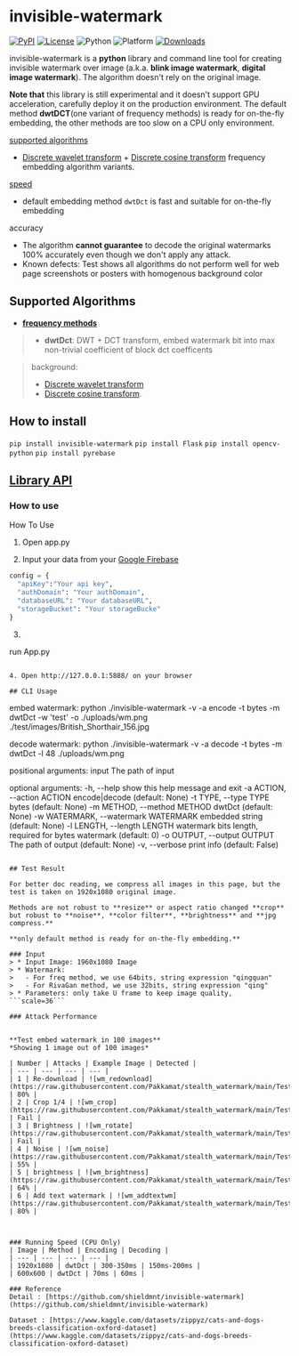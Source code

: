 # invisible-watermark
[![PyPI](https://img.shields.io/pypi/v/invisible-watermark)](https://pypi.org/project/invisible-watermark/)
[![License](https://img.shields.io/pypi/l/invisible-watermark.svg)](https://github.com/ShieldMnt/invisible-watermark/blob/main/LICENSE)
![Python](https://img.shields.io/badge/python->=3.6-green.svg)
![Platform](https://img.shields.io/badge/platform-%20linux%20-green.svg)
[![Downloads](https://static.pepy.tech/badge/invisible-watermark)](https://pepy.tech/project/invisible-watermark) 

invisible-watermark is a **python** library and command line tool for creating invisible watermark over image (a.k.a. **blink image watermark**, **digital image watermark**). The algorithm doesn't rely on the original image.

**Note that** this library is still experimental and it doesn't support GPU acceleration, carefully deploy it on the production environment. The default method **dwtDCT**(one variant of frequency methods) is ready for on-the-fly embedding, the other methods are too slow on a CPU only environment.


[supported algorithms](https://github.com/ShieldMnt/invisible-watermark#supported-algorithms)
* [Discrete wavelet transform](https://en.wikipedia.org/wiki/Discrete_wavelet_transform) + [Discrete cosine transform](https://en.wikipedia.org/wiki/Discrete_cosine_transform) frequency embedding algorithm variants.

[speed](https://github.com/ShieldMnt/invisible-watermark#running-speed-cpu-only)
* default embedding method ```dwtDct``` is fast and suitable for on-the-fly embedding

accuracy
* The algorithm **cannot guarantee** to decode the original watermarks 100% accurately even though we don't apply any attack.
* Known defects: Test shows all algorithms do not perform well for web page screenshots or posters with homogenous background color

## Supported Algorithms
* [**frequency methods**](https://github.com/ShieldMnt/invisible-watermark/wiki/Frequency-Methods)
 
> * **dwtDct**: DWT + DCT transform, embed watermark bit into max non-trivial coefficient of block dct coefficents

> background:
> * [Discrete wavelet transform](https://en.wikipedia.org/wiki/Discrete_wavelet_transform)
> * [Discrete cosine transform](https://en.wikipedia.org/wiki/Discrete_cosine_transform).

## How to install
`pip install invisible-watermark`
`pip install Flask`
`pip install opencv-python`
`pip install pyrebase`

## [Library API](https://github.com/ShieldMnt/invisible-watermark/wiki/API)
### How to use
How To Use
1. Open app.py

2. Input your data from your [Google Firebase](https://firebase.google.com/)
```python
config = {
  "apiKey":"Your api key",
  "authDomain": "Your authDomain",
  "databaseURL": "Your databaseURL",
  "storageBucket": "Your storageBucke"
}
```
3. ```python
run App.py
```

4. Open http://127.0.0.1:5888/ on your browser

## CLI Usage

```
embed watermark:  python ./invisible-watermark -v -a encode -t bytes -m dwtDct -w 'test' -o ./uploads/wm.png ./test/images/British_Shorthair_156.jpg

decode watermark: python ./invisible-watermark -v -a decode -t bytes -m dwtDct -l 48 ./uploads/wm.png

positional arguments:
  input                 The path of input

optional arguments:
  -h, --help            show this help message and exit
  -a ACTION, --action ACTION
                        encode|decode (default: None)
  -t TYPE, --type TYPE  bytes (default: None)
  -m METHOD, --method METHOD
                        dwtDct (default: None)
  -w WATERMARK, --watermark WATERMARK
                        embedded string (default: None)
  -l LENGTH, --length LENGTH
                        watermark bits length, required for bytes
                        watermark (default: 0)
  -o OUTPUT, --output OUTPUT
                        The path of output (default: None)
  -v, --verbose         print info (default: False)
```

## Test Result
 
For better doc reading, we compress all images in this page, but the test is taken on 1920x1080 original image.

Methods are not robust to **resize** or aspect ratio changed **crop** but robust to **noise**, **color filter**, **brightness** and **jpg compress.**

**only default method is ready for on-the-fly embedding.**

### Input
> * Input Image: 1960x1080 Image
> * Watermark: 
>   - For freq method, we use 64bits, string expression "qingquan"
>   - For RivaGan method, we use 32bits, string expression "qing"
> * Parameters: only take U frame to keep image quality, ```scale=36```

### Attack Performance


**Test embed watermark in 100 images**
*Showing 1 image out of 100 images*

| Number | Attacks | Example Image | Detected |
| --- | --- | --- | --- |
| 1 | Re-download | ![wm_redownload](https://raw.githubusercontent.com/Pakkamat/stealth_watermark/main/Test/image_downloads/1_wm.png) | 80% |
| 2 | Crop 1/4 | ![wm_crop](https://raw.githubusercontent.com/Pakkamat/stealth_watermark/main/Test/image_crop/1_wm.png) | Fail |
| 3 | Brightness | ![wm_rotate](https://raw.githubusercontent.com/Pakkamat/stealth_watermark/main/Test/image_rotate/1_wm.png) | Fail |
| 4 | Noise | ![wm_noise](https://raw.githubusercontent.com/Pakkamat/stealth_watermark/main/Test/image_noise/1_wm.png) | 55% |
| 5 | brightness | ![wm_brightness](https://raw.githubusercontent.com/Pakkamat/stealth_watermark/main/Test/image_bright/bright_1.png) | 64% |
| 6 | Add text watermark | ![wm_addtextwm](https://raw.githubusercontent.com/Pakkamat/stealth_watermark/main/Test/image_text/1_wm.png) | 80% |



### Running Speed (CPU Only)
| Image | Method | Encoding | Decoding |
| --- | --- | --- | --- |
| 1920x1080 | dwtDct | 300-350ms | 150ms-200ms |
| 600x600 | dwtDct | 70ms | 60ms |

### Reference
Detail : [https://github.com/shieldmnt/invisible-watermark](https://github.com/shieldmnt/invisible-watermark)

Dataset : [https://www.kaggle.com/datasets/zippyz/cats-and-dogs-breeds-classification-oxford-dataset](https://www.kaggle.com/datasets/zippyz/cats-and-dogs-breeds-classification-oxford-dataset)
